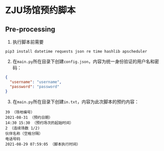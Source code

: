 # ZJU场馆预约脚本
## Pre-processing

1. 执行脚本前需要
```
pip3 install datetime requests json re time hashlib apscheduler
```
2. 在`main.py`所在目录下创建`config.json`，内容为统一身份验证的用户名和密码：
```json
{
  "username": "username",
  "password": "password"
}
```
3. 在`main.py`所在目录下创建`in.txt`，内容为此次脚本的预约内容：
```
39 （场地编号）
2021-08-31 （预约日期）
14:30 15:30 （预约场次的起始时间）
2 （连续场数 1/2)
伙伴名称（空格分隔）
电话号码
2021-08-29 07:59:05 （脚本执行时间）
```